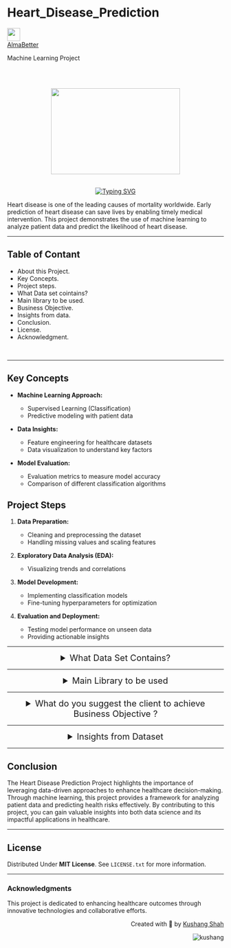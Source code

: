 # Heart_Disease_Prediction
<div align='left'>
    <a href='https://www.almabetter.com/'>
        <img height='30px' src='images/almabetter_logo.jpeg'>
</div>
<div align='left'>
    <a href='https://www.almabetter.com/'>
        AlmaBetter
    </a><br>
    <p>Machine Learning Project</p>
</div>

<br><br>
<div align="center">
  <img src="images/heart.jpg" alt="" width="300" height="200">  
</div><br>
<!-- Title -->
<p align=center>
<a href="https://git.io/typing-svg">
  <img src="https://readme-typing-svg.herokuapp.com?font=Playfair+Display&weight=500&size=35&duration=5500&pause=900&color=00FFFF&center=true&random=false&width=600&lines=Heart+Disease+Prediction+Project" alt="Typing SVG" />
</a>
</p>


Heart disease is one of the leading causes of mortality worldwide. Early prediction of heart disease can save lives by enabling timely medical intervention. This project demonstrates the use of machine learning to analyze patient data and predict the likelihood of heart disease.

---

<!-- Table of content -->
## Table of Contant

* About this Project.
* Key Concepts.
* Project steps.
* What Data set cointains?
* Main library to be used.
* Business Objective.
* Insights from data.
* Conclusion.
* License.
* Acknowledgment.

<br>

---

## Key Concepts

- **Machine Learning Approach:**
  - Supervised Learning (Classification)
  - Predictive modeling with patient data

- **Data Insights:**
  - Feature engineering for healthcare datasets
  - Data visualization to understand key factors

- **Model Evaluation:**
  - Evaluation metrics to measure model accuracy
  - Comparison of different classification algorithms

## Project Steps

1. **Data Preparation:**
   - Cleaning and preprocessing the dataset
   - Handling missing values and scaling features

2. **Exploratory Data Analysis (EDA):**
   - Visualizing trends and correlations

3. **Model Development:**
   - Implementing classification models
   - Fine-tuning hyperparameters for optimization

4. **Evaluation and Deployment:**
   - Testing model performance on unseen data
   - Providing actionable insights

<!-- Table of content -->
---

<details>
    <summary style="font-size: 20px; text-align: center;">
    What Data Set Contains?
</summary>
<br>
    <p style="font-size:13px; test-align: left;">
    1. age: Age of the patient (Numeric).<br>
    2. sex: Gender of the patient. Values: 1 = male, 0 = female.<br>
    3. cp: Chest pain type. Values: 0 = Typical angina, 1 = Atypical angina, 2 = Non-anginal pain, 3 = Asymptomatic, 4 = Psychogenic Chest Pain.<br>
    4. trestbps: Resting Blood Pressure (in mm Hg) (Numeric).<br>
    5. chol: Serum Cholesterol level (in mg/dl) (Numeric).<br>
    6. fbs: Fasting blood sugar > 120 mg/dl. Values: 1 = true, 0 = false.<br>
    7. restecg: Resting electrocardiographic results. Values: 0 = Normal, 1 = ST-T wave abnormality, 2 = Left ventricular hypertrophy.<br>
    8. thalach: Maximum heart rate achieved (Numeric).<br>
    9. exang: Exercise-induced angina. Values: 1 = yes, 0 = no.<br>
    10. oldpeak: ST depression induced by exercise relative to rest (Numeric).<br>
    11. slope: Slope of the peak exercise ST segment. Values: 0 = Upsloping, 1 = Flat, 2 = Downsloping.<br>
    12. ca: Number of major vessels (0-3) colored by fluoroscopy. Values: 0, 1, 2, 3.<br>
    13. thal: Thalassemia types. Values: 1 = Normal, 2 = Fixed defect, 3 = Reversible defect.<br>
    14. target: Outcome variable (heart attack risk). Values: 1 = more chance of heart attack, 0 = less chance of heart attack.<br>
    </p>
</details>

---

<details>
<summary style="font-size: 20px; text-align:center;">
    Main Library to be used
</summary>
    <br>
    <p style="font-size:13px;">
        NumPy for computationally efficient operations.<br>
        Pandas for data manipulation, aggregation.<br>
        Matplotlib and Seaborn for visualisation and behaviour with respect to the target variable.<br>
        sklearn for builing and traning model for ML.
    </p>
</details>

---

<details>
<summary style="font-size:20px; text-align:center">
    What do you suggest the client to achieve Business Objective ?
</summary>
    <br>
<p style="font-size:14px">
1. Leverage Predictive Insights for Preventative Healthcare<br>
Goal: Use the predictive model to identify high-risk individuals for early intervention.<br>
Actions:<br>
Partner with healthcare providers to integrate the model into routine check-ups.
Develop an alert system for doctors and patients based on predictions.
Offer personalized health improvement plans using insights from the model.<br><br>
2. Create a Scalable and User-Friendly Solution<br>
Goal: Make the prediction tool accessible to a broader audience.<br>
Actions:<br>
Develop a mobile application or web platform with user-friendly interfaces for patients and practitioners.
Incorporate multilingual support to expand the tool’s reach.<br><br>
3. Expand Services with Data-Driven Decision Making<br>
Goal: Use patient data to enhance healthcare strategies and services.<br>
Actions:<br>
Analyze aggregated data to identify patterns and trends in heart disease risk factors.
Provide healthcare providers with actionable reports to optimize their resource allocation.<br><br>
4. Focus on Continuous Model Improvement<br>
Goal: Enhance the model's accuracy and relevance.<br>
Actions:<br>
Continuously update the dataset to reflect the latest medical insights and demographics.
Incorporate advanced machine learning techniques like ensemble methods or deep learning.
Include additional features like genetic data, lifestyle metrics, or regional factors.<br><br>
5. Promote Awareness and Adoption<br>
Goal: Increase awareness and engagement with the solution.<br>
Actions:<br>
Conduct public health campaigns to educate people on the importance of heart disease prediction.
Collaborate with insurance companies to offer premium discounts for users participating in predictive programs.<br><br>
6. Explore Revenue Models<br>
Goal: Monetize the solution sustainably.<br>
Actions:<br>
Offer subscription plans for healthcare providers and organizations to use the tool.
Partner with research institutions for sponsored studies leveraging your predictive capabilities.
Provide data insights as a service to pharmaceutical and healthcare companies.<br><br>

</p>
</details>

---

<details>
    <summary style="font-size: 20px; text-align:center;">
        Insights from Dataset
    </summary>
    <br>
    <div style="display: flex; align-items: center; justify-content: center; gap: 20px;">
        <!-- Image -->
        <img src="images/Types of chest pain.png" alt="" width="400" height="300">
        <div>
            <p>0 = Typical angina</p>
            <p>1 = Atypical angina</p>
            <p>2 = Non-anginal pain</p>
            <p>3 = Asymptomatic</p>
            <p>4 = Psychogenic Chest Pain</p>
        </div>
    </div><br>

---
<p style="font-size:15px; text-align:center">Chances of Heart Attack in patient</p>
<div style="display: flex; align-items: center; justify-content: center; gap: 20px;">
    <img src="images/chances of heart attack.png" alt="chances of heart attack" width="400" height="300">
    <div>
        <p>0 = Less chances of Heart attack</p>
        <p>1 = More chances of Heart attack</p>
    </div>
</div>

---
<p style="font-size:15px; text-align:center">Correlation and feature affacting heart attack</p>
<div align="center">
  <img src="images/Feature_importance.png" alt="feature affecting heart attack" width="500" height="400">  <img src='images/corr_heatmap.png' alt='correlation heatmap' width='500' height='400'>
</div>
<br>
</details>


---

## Conclusion

The Heart Disease Prediction Project highlights the importance of leveraging data-driven approaches to enhance healthcare decision-making. Through machine learning, this project provides a framework for analyzing patient data and predicting health risks effectively. By contributing to this project, you can gain valuable insights into both data science and its impactful applications in healthcare.

---

<!-- License -->
## License
Distributed Under **MIT License**. See `LICENSE.txt` for more information.

---

### Acknowledgments

This project is dedicated to enhancing healthcare outcomes through innovative technologies and collaborative efforts.

<p align="right" > Created with 🧠 by <a href="https://github.com/KushangShah">Kushang Shah</a></p>
<p align="right"> <img src="https://komarev.com/ghpvc/?username=kushang&label=Profile%20views&color=0e75b6&style=flat" alt="kushang" /> </p>

